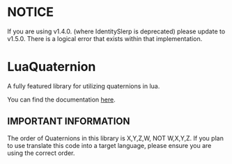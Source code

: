 # NOTICE

If you are using v1.4.0. (where IdentitySlerp is deprecated) please update to v1.5.0.
There is a logical error that exists within that implementation.

# LuaQuaternion
A fully featured library for utilizing quaternions in lua.

You can find the documentation [here](https://probablytukars.github.io/LuaQuaternion/).

## IMPORTANT INFORMATION
The order of Quaternions in this library is X,Y,Z,W, NOT W,X,Y,Z. If you plan to use translate this code into a target language, please ensure you are using the correct order.

